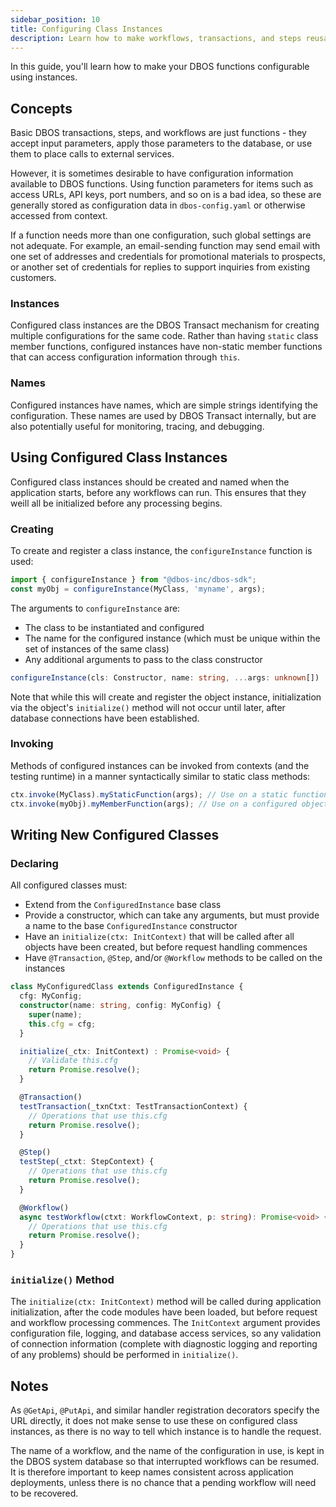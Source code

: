```yaml
---
sidebar_position: 10
title: Configuring Class Instances
description: Learn how to make workflows, transactions, and steps reusable and configurable
---
```


In this guide, you'll learn how to make your DBOS functions configurable using instances.

## Concepts
Basic DBOS transactions, steps, and workflows are just functions - they accept input parameters, apply those parameters to the database, or use them to place calls to external services.

However, it is sometimes desirable to have configuration information available to DBOS functions.  Using function parameters for items such as access URLs, API keys, port numbers, and so on is a bad idea, so these are generally stored as configuration data in `dbos-config.yaml` or otherwise accessed from context.

If a function needs more than one configuration, such global settings are not adequate.  For example, an email-sending function may send email with one set of addresses and credentials for promotional materials to prospects, or another set of credentials for replies to support inquiries from existing customers.

### Instances
Configured class instances are the DBOS Transact mechanism for creating multiple configurations for the same code.  Rather than having `static` class member functions, configured instances have non-static member functions that can access configuration information through `this`.

### Names
Configured instances have names, which are simple strings identifying the configuration.  These names are used by DBOS Transact internally, but are also potentially useful for monitoring, tracing, and debugging.

## Using Configured Class Instances
Configured class instances should be created and named when the application starts, before any workflows can run.  This ensures that they weill all be initialized before any processing begins.

### Creating
To create and register a class instance, the `configureInstance` function is used:
```typescript
import { configureInstance } from "@dbos-inc/dbos-sdk";
const myObj = configureInstance(MyClass, 'myname', args);
```

The arguments to `configureInstance` are:
* The class to be instantiated and configured
* The name for the configured instance (which must be unique within the set of instances of the same class)
* Any additional arguments to pass to the class constructor

```typescript
configureInstance(cls: Constructor, name: string, ...args: unknown[]) : R
```

Note that while this will create and register the object instance, initialization via the object's `initialize()` method will not occur until later, after database connections have been established.

### Invoking
Methods of configured instances can be invoked from contexts (and the testing runtime) in a manner syntactically similar to static class methods:

```typescript
ctx.invoke(MyClass).myStaticFunction(args); // Use on a static function
ctx.invoke(myObj).myMemberFunction(args); // Use on a configured object instance
```

## Writing New Configured Classes

### Declaring
All configured classes must:
* Extend from the `ConfiguredInstance` base class
* Provide a constructor, which can take any arguments, but must provide a name to the base `ConfiguredInstance` constructor
* Have an `initialize(ctx: InitContext)` that will be called after all objects have been created, but before request handling commences
* Have `@Transaction`, `@Step`, and/or `@Workflow` methods to be called on the instances

```typescript
class MyConfiguredClass extends ConfiguredInstance {
  cfg: MyConfig;
  constructor(name: string, config: MyConfig) {
    super(name);
    this.cfg = cfg;
  }

  initialize(_ctx: InitContext) : Promise<void> {
    // Validate this.cfg
    return Promise.resolve();
  }

  @Transaction()
  testTransaction(_txnCtxt: TestTransactionContext) {
    // Operations that use this.cfg
    return Promise.resolve();
  }

  @Step()
  testStep(_ctxt: StepContext) {
    // Operations that use this.cfg
    return Promise.resolve();
  }

  @Workflow()
  async testWorkflow(ctxt: WorkflowContext, p: string): Promise<void> {
    // Operations that use this.cfg
    return Promise.resolve();
  }
}
```

### `initialize()` Method
The `initialize(ctx: InitContext)` method will be called during application initialization, after the code modules have been loaded, but before request and workflow processing commences.  The `InitContext` argument provides configuration file, logging, and database access services, so any validation of connection information (complete with diagnostic logging and reporting of any problems) should be performed in `initialize()`.

## Notes
As `@GetApi`, `@PutApi`, and similar handler registration decorators specify the URL directly, it does not make sense to use these on configured class instances, as there is no way to tell which instance is to handle the request.

The name of a workflow, and the name of the configuration in use, is kept in the DBOS system database so that interrupted workflows can be resumed.  It is therefore important to keep names consistent across application deployments, unless there is no chance that a pending workflow will need to be recovered.
